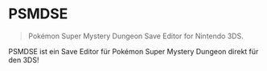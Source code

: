 # PSMDSE
> Pokémon Super Mystery Dungeon Save Editor for Nintendo 3DS.

PSMDSE ist ein Save Editor für Pokémon Super Mystery Dungeon direkt für den 3DS!
